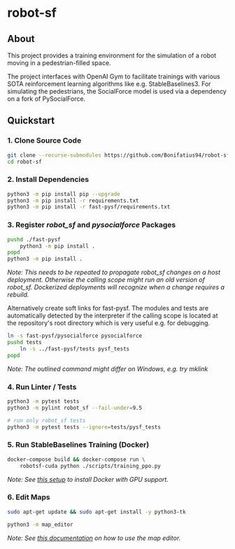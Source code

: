 # robot-sf

## About
This project provides a training environment for the simulation of a robot moving
in a pedestrian-filled space.

The project interfaces with OpenAI Gym to facilitate trainings with various
SOTA reinforcement learning algorithms like e.g. StableBaselines3.
For simulating the pedestrians, the SocialForce model is used via a dependency
on a fork of PySocialForce.

## Quickstart

### 1. Clone Source Code

```sh
git clone --recurse-submodules https://github.com/Bonifatius94/robot-sf
cd robot-sf
```

### 2. Install Dependencies

```sh
python3 -m pip install pip --upgrade
python3 -m pip install -r requirements.txt
python3 -m pip install -r fast-pysf/requirements.txt
```

### 3. Register *robot_sf* and *pysocialforce* Packages 

```sh
pushd ./fast-pysf
    python3 -m pip install .
popd
python3 -m pip install .
```

*Note: This needs to be repeated to propagate robot_sf changes on a host deployment.
Otherwise the calling scope might run an old version of robot_sf.
Dockerized deployments will recognize when a change requires a rebuild.*

Alternatively create soft links for fast-pysf. The modules and tests are
automatically detected by the interpreter if the calling scope is located
at the repository's root directory which is very useful e.g. for debugging.

```sh
ln -s fast-pysf/pysocialforce pysocialforce
pushd tests
    ln -s ../fast-pysf/tests pysf_tests
popd
```

*Note: The outlined command might differ on Windows, e.g. try mklink*

### 4. Run Linter / Tests

```sh
python3 -m pytest tests
python3 -m pylint robot_sf --fail-under=9.5

# run only robot_sf tests
python3 -m pytest tests --ignore=tests/pysf_tests
```

### 5. Run StableBaselines Training (Docker)

```sh
docker-compose build && docker-compose run \
    robotsf-cuda python ./scripts/training_ppo.py
```

*Note: See [this setup](./docs/GPU_SETUP.md) to install Docker with GPU support.*

### 6. Edit Maps

```sh
sudo apt-get update && sudo apt-get install -y python3-tk
```

```sh
python3 -m map_editor
```

*Note: See [this documentation](./docs/MAP_EDITOR_USAGE.md) on how to use the map editor.*

